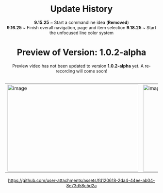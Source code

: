 <div align="center">
  <h1>Update History</h1>
  <b>9.15.25</b> ~ Start a commandline idea (<b>Removed</b>)<br>
  <b>9.16.25</b> ~ Finish overall navigation, page and item selection
  <b>9.18.25</b> ~ Start the unfocused line color system
  
  <h1>Preview of Version: 1.0.2-alpha</h1>
  Preview video has not been updated to version <b>1.0.2-alpha</b> yet. A re-recording will come soon!<br><br>
  <table>
    <tr>
      <td>
        <img width="431" height="286" alt="image" src="https://github.com/user-attachments/assets/115d2f32-5f02-4102-af97-61859013c66a" />
      </td>
      <td>
        <img width="431" height="286" alt="image" src="https://github.com/user-attachments/assets/34d09630-4426-4d8f-9689-ccb13dc468e8" />
      </td>
  </table>

https://github.com/user-attachments/assets/fd120618-2da4-44ee-ab04-8e73d58c5d2a

</div>
